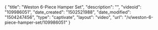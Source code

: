 {
    "title": "Weston 6-Piece Hamper Set",
    "description": "",
    "videoid": "109986051",
    "date_created": "1502521988",
    "date_modified": "1504247456",
    "type": "captivate",
    "layout": "video",
    "url": "\/v\/weston-6-piece-hamper-set\/109986051"
}